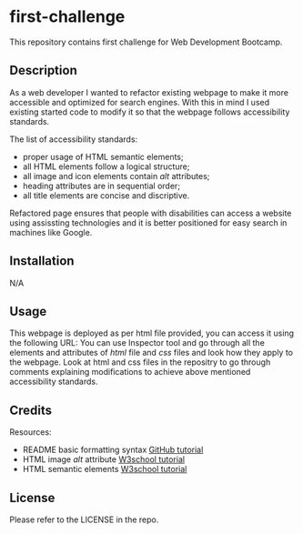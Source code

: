 # first-challenge

This repository contains first challenge for Web Development Bootcamp.

## Description

As a web developer I wanted to refactor existing webpage to make it more accessible and optimized for search engines.
With this in mind I used existing started code to modify it so that the webpage follows accessibility standards.

The list of accessibility standards:
 - proper usage of HTML semantic elements;
 - all HTML elements follow a logical structure;
 - all image and icon elements contain *alt* attributes;
 - heading attributes are in sequential order;
 - all title elements are concise and discriptive. 

Refactored page ensures that people with disabilities can access a website using assissting technologies and it is better positioned for easy search in machines like Google.

## Installation
N/A

## Usage 
This webpage is deployed as per html file provided, you can access it using the following URL:
You can use Inspector tool and go through all the elements and attributes of *html* file and *css* files and look how they apply to the webpage.
Look at html and css files in the repositry to go through comments explaining modifications to achieve above mentioned accessibility standards.

## Credits
Resources:
- README basic formatting syntax [GitHub tutorial](https://docs.github.com/en/get-started/writing-on-github/getting-started-with-writing-and-formatting-on-github/basic-writing-and-formatting-syntax)
- HTML image *alt* attribute [W3school tutorial](https://www.w3schools.com/tags/att_img_alt.asp)
- HTML semantic elements [W3school tutorial](9https://www.w3schools.com/html/html5_semantic_elements.asp)

## License
Please refer to the LICENSE in the repo.
